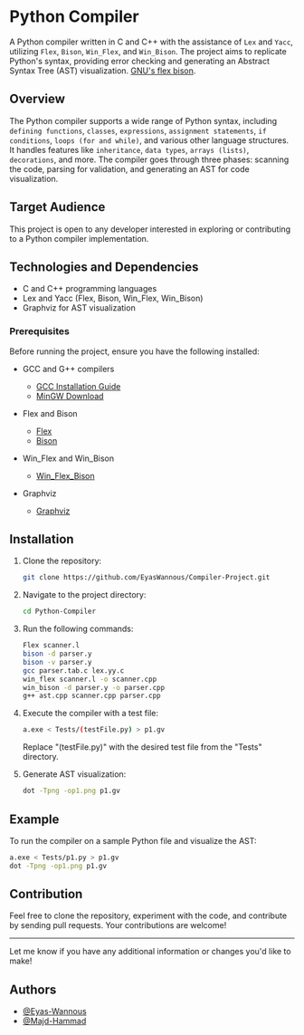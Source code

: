 # Python Compiler

A Python compiler written in C and C++ with the assistance of `Lex` and `Yacc`, utilizing `Flex`, `Bison`, `Win_Flex`, and `Win_Bison`. The project aims to replicate Python's syntax, providing error checking and generating an Abstract Syntax Tree (AST) visualization. [GNU's flex bison](https://www.gnu.org/software/bison/manual/).

## Overview

The Python compiler supports a wide range of Python syntax, including `defining functions`, `classes`, `expressions`, `assignment statements`, `if conditions`, `loops (for and while)`, and various other language structures. It handles features like `inheritance`, `data types`, `arrays (lists)`, `decorations`, and more. The compiler goes through three phases: scanning the code, parsing for validation, and generating an AST for code visualization.

## Target Audience

This project is open to any developer interested in exploring or contributing to a Python compiler implementation.

## Technologies and Dependencies

- C and C++ programming languages
- Lex and Yacc (Flex, Bison, Win_Flex, Win_Bison)
- Graphviz for AST visualization

### Prerequisites

Before running the project, ensure you have the following installed:

- GCC and G++ compilers
  - [GCC Installation Guide](https://gcc.gnu.org/install/index.html)
  - [MinGW Download](https://www.mingw-w64.org/downloads/)

- Flex and Bison
  - [Flex](https://gnuwin32.sourceforge.net/packages/flex.htm)
  - [Bison](https://gnuwin32.sourceforge.net/packages/bison.htm)

- Win_Flex and Win_Bison
  - [Win_Flex_Bison](https://sourceforge.net/projects/winflexbison/)

- Graphviz
  - [Graphviz](https://www.graphviz.org/download/)

## Installation

1. Clone the repository:

    ```bash
    git clone https://github.com/EyasWannous/Compiler-Project.git
    ```

2. Navigate to the project directory:

    ```bash
    cd Python-Compiler
    ```

3. Run the following commands:

    ```bash
    Flex scanner.l
    bison -d parser.y
    bison -v parser.y
    gcc parser.tab.c lex.yy.c
    win_flex scanner.l -o scanner.cpp
    win_bison -d parser.y -o parser.cpp
    g++ ast.cpp scanner.cpp parser.cpp
    ```

4. Execute the compiler with a test file:

    ```bash
    a.exe < Tests/(testFile.py) > p1.gv
    ```

    Replace "(testFile.py)" with the desired test file from the "Tests" directory.

5. Generate AST visualization:

    ```bash
    dot -Tpng -op1.png p1.gv
    ```

## Example

To run the compiler on a sample Python file and visualize the AST:

```bash
a.exe < Tests/p1.py > p1.gv
dot -Tpng -op1.png p1.gv
```

## Contribution

Feel free to clone the repository, experiment with the code, and contribute by sending pull requests. Your contributions are welcome!

---

Let me know if you have any additional information or changes you'd like to make!
## Authors
- [@Eyas-Wannous](https://github.com/EyasWannous)
- [@Majd-Hammad](https://github.com/Majdham000)
